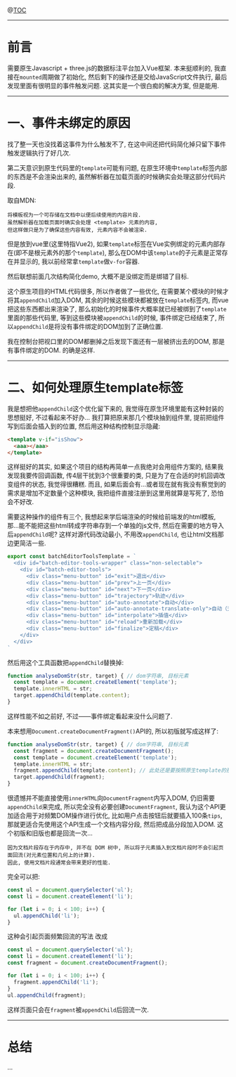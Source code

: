 @[TOC](文章目录)

---

# 前言
需要原生Javascript + three.js的数据标注平台加入Vue框架.
本来挺顺利的, 我直接在`mounted`周期做了初始化, 然后剩下的操作还是交给JavaScript文件执行, 最后发现里面有很明显的事件触发问题.
这其实是一个很白痴的解决方案, 但是能用.

---

# 一、事件未绑定的原因
找了整一天也没找着这事件为什么触发不了, 在这中间还把代码简化掉只留下事件触发逻辑执行了好几次.

第二天意识到原生代码里的`template`可能有问题, 在原生环境中`template`标签内部的东西是不会渲染出来的, 虽然解析器在加载页面的时候确实会处理这部分代码片段.

取自MDN:
```
将模板视为一个可存储在文档中以便后续使用的内容片段. 
虽然解析器在加载页面时确实会处理 <template> 元素的内容,
但这样做只是为了确保这些内容有效, 元素内容不会被渲染.
```
但是放到vue里(这里特指Vue2), 如果`template`标签在Vue实例绑定的元素内部存在(即不是根元素外的那个`template`), 那么在DOM中该`template`的子元素是正常存在并显示的, 我以前经常拿`template`做`v-for`容器.

然后联想前面几次结构简化demo, 大概不是没绑定而是绑错了目标.

这个原生项目的HTML代码很多, 所以作者做了一些优化, 在需要某个模块的时候才将其`appendChild`加入DOM, 其余的时候这些模块都被放在`template`标签内, 而vue把这些东西都出来渲染了, 那么初始化的时候事件大概率就已经被绑到了`template`里面的那些代码里, 等到这些模块被`appendChild`的时候, 事件绑定已经结束了, 所以`appendChild`是将没有事件绑定的DOM加到了正确位置.

我在控制台把视口里的DOM都删掉之后发现下面还有一层被挤出去的DOM, 那是有事件绑定的DOM.
的确是这样.

---

# 二、如何处理原生template标签
我是想把他`appendChild`这个优化留下来的, 我觉得在原生环境里能有这种封装的思想挺好, 不过看起来不好办...
我打算把原来那几个模块抽到组件里, 提前把组件写到后面会插入到的位置, 然后用这种结构控制显示隐藏:

```html
<template v-if="isShow">
  <aaa></aaa>
</template>
```

这样挺好的其实, 如果这个项目的结构再简单一点我绝对会用组件方案的, 结果我发现我要传回调函数, 传4层干扰到3个很重要的类, 只是为了在合适的时机回调改变组件的状态, 我觉得很糟糕.
而且, 如果后面会有...或者现在就有我没有察觉到的需求是增加不定数量个这种模块, 我把组件直接注册到这里用就算是写死了, 恐怕会不好改.

需要这种操作的组件有三个, 我想起来学后端渲染的时候给前端发的html模板, 那...能不能把这些html转成字符串存到一个单独的js文件, 然后在需要的地方导入后`appendChild`呢? 这样对源代码改动最小, 不用改`appendChild`, 也让html文档那边更简洁一些.

```javascript
export const batchEditorToolsTemplate = `
  <div id="batch-editor-tools-wrapper" class="non-selectable">
	<div id="batch-editor-tools">
	  <div class="menu-button" id="exit">退出</div>
	  <div class="menu-button" id="prev">上一页</div>
	  <div class="menu-button" id="next">下一页</div>
	  <div class="menu-button" id="trajectory">轨迹</div>
	  <div class="menu-button" id="auto-annotate">自动</div>
	  <div class="menu-button" id="auto-annotate-translate-only">自动（无旋转）</div>
	  <div class="menu-button" id="interpolate">插值</div>
	  <div class="menu-button" id="reload">重新加载</div>
	  <div class="menu-button" id="finalize">定稿</div>
	</div>
  </div>
`
```

然后用这个工具函数把`appendChild`替换掉:

```javascript
function analyseDomStr(str, target) { // dom字符串, 目标元素
  const template = document.createElement('template');
  template.innerHTML = str;
  target.appendChild(template.content);
}
```
这样性能不如之前好, 不过——事件绑定看起来没什么问题了.

本来想用`Document.createDocumentFragment()`API的, 所以初版就写成这样了:
```javascript
function analyseDomStr(str, target) { // dom字符串, 目标元素
  const fragment = document.createDocumentFragment();
  const template = document.createElement('template');
  template.innerHTML = str;
  fragment.appendChild(template.content); // 此处还是要按照原生template的那套来的, 这个template不会被vue特殊解析
  target.appendChild(fragment);
}
```
很遗憾并不能直接使用`innerHTML`向`DocumentFragment`内写入DOM, 仍旧需要`appendChild`来完成, 所以完全没有必要创建`DocumentFragment`, 我认为这个API更加适合用于对频繁DOM操作进行优化, 比如用户点击按钮后就要插入100条`tips`, 那就更适合先使用这个API生成一个文档内容分段, 然后把成品分段加入DOM.
这个初版和旧版也都是回流一次...

```
因为文档片段存在于内存中, 并不在 DOM 树中, 所以将子元素插入到文档片段时不会引起页面回流(对元素位置和几何上的计算).
因此, 使用文档片段通常会带来更好的性能.
```

完全可以把:

```javascript
const ul = document.querySelector('ul');
const li = document.createElement('li');

for (let i = 0; i < 100; i++) {
  ul.appendChild('li');
}
```
这种会引起页面频繁回流的写法
改成
```javascript
const ul = document.querySelector('ul');
const li = document.createElement('li');
const fragment = document.createDocumentFragment();

for (let i = 0; i < 100; i++) {
  fragment.appendChild('li');
}
ul.appendChild(fragment);
```
这样页面只会在`fragment`被`appendChild`后回流一次.

---

# 总结
...